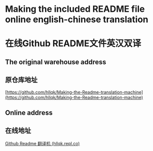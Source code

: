# Making the included README file online english-chinese translation
  
# 在线Github README文件英汉双译
  

## The original warehouse address
  
## 原仓库地址
  

[https://github.com/hllqk/Making-the-Readme-translation-machine](https://github.com/hllqk/Making-the-Readme-translation-machine)
  
  

## Online address
  
## 在线地址
  

[Github Readme 翻译机 (hllqk.repl.co)](https://spiffyeuphoricvoxel.hllqk.repl.co/)  